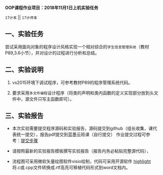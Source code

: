 **OOP课程作业项目：2018年11月1日上机实验任务**

`17计本`  || `17计师本`


## 一、实验任务

尝试采用面向对象的程序设计风格实现一个相对综合的`学生信息管理系统`（教材P89,3.6小节），并对设计的过程进行分析和总结。


## 二、实验说明

1. vs2015环境下调试程序，可参考教材P89的程序管理系统代码。

2. 要求采用`多文件编程`设计程序（将类的声明和类内函数的定义实现部分放到头文件中，源文件只写主函数即可）。





## 三、实验报告

* 本次实验需要提交程序源码和实验报告，源码提交到github（组长收集，课代表统一提交），报告pdf提交到蓝墨云班课（自行提交）
   作业提交过程可参考：[提交步骤](https://github.com/tsingke/Homework_Neumann/blob/master/README.md)

* 请按照最新的实验报告模板撰写实验报告（报告内务必粘贴完整源代码），

* 流程图可采用微软矢量绘图软件visio绘制，代码可采用开源软件 [highlight](http://www.andre-simon.de/) 将.c或.cpp文件转换成.rtf高亮可移植代码形式到word文档内。
